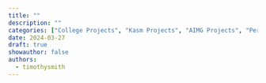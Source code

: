 ```yaml
---
title: ""
description: ""
categories: ["College Projects", "Kasm Projects", "AIMG Projects", "Personal Projects", "Automation", "File Systems", "General Tech and Knowledge", "Networking and Servers", "Software and Tools", "Tutorials and Guides", "Virtualization", "Web Development"]
date: 2024-03-27
draft: true
showauthor: false
authors:
  - timothysmith
---
```

